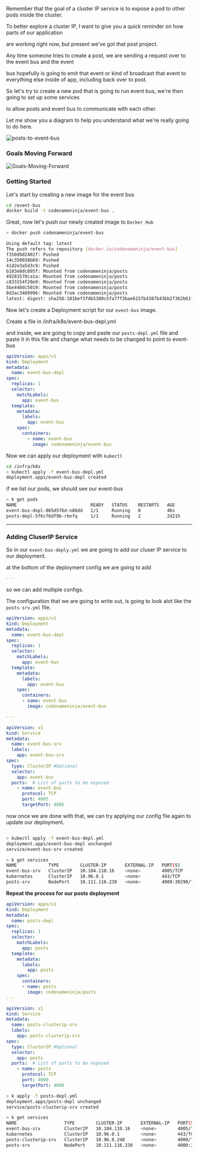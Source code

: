 Remember that the goal of a cluster IP service is to expose a pod to other pods inside the cluster.

To better explore a cluster IP, I want to give you a quick reminder on how parts of our application

are working right now, but present we've got that post project.

Any time someone tries to create a post, we are sending a request over to the event bus and the event

bus hopefully is going to emit that event or kind of broadcast that event to everything else inside of app, including back over to post.

So let's try to create a new pod that is going to run event bus, we're then going to set up some services

to allow posts and event bus to communicate with each other.

Let me show you a diagram to help you understand what we're really going to do here.

![posts-to-event-bus](../../doc_assets/screenshots/Docker/posts-to-event-bus.png)

### Goals Moving Forward

![Goals-Moving-Forward](../../doc_assets/screenshots/Docker/Goals-Moving-Forward.png)

### Getting Started

Let's start by creating a new image for the event bus

```bash
cd /event-bus
docker build -t codenameninja/event-bus .
```

Great, now let's push our newly created image to `Docker Hub`

```bash
> docker push codenameninja/event-bus

Using default tag: latest
The push refers to repository [docker.io/codenameninja/event-bus]
f350d9d2402f: Pushed
14c350038b69: Pushed
41d2e3a5d3c9: Pushed
b183e8dc895f: Mounted from codenameninja/posts
49281578ca1a: Mounted from codenameninja/posts
c833154f20e9: Mounted from codenameninja/posts
5be440dc5019: Mounted from codenameninja/posts
8d3ac3489996: Mounted from codenameninja/posts
latest: digest: sha256:181bef3fdb5380c5fa7ff3bae6157b4387b43bb2f362b61ff4a4d3cc6db01f51 size: 1992

```

Now let's create a Deployment script for our `event-bus` image.

Create a file in /infra/k8s/event-bus-depl.yml

and inside, we are going to copy and paste our `posts-depl.yml` file and paste it in this file and change what needs to be changed to point to event-bus

```yml
apiVersion: apps/v1
kind: Deployment
metadata:
  name: event-bus-depl
spec:
  replicas: 1
  selector:
    matchLabels:
      app: event-bus
  template:
    metadata:
      labels:
        app: event-bus
    spec:
      containers:
        - name: event-bus
          image: codenameninja/event-bus
```
Now we can apply our deployment with `kubectl`

```bash
cd /infra/k8s
> kubectl apply -f event-bus-depl.yml
deployment.apps/event-bus-depl created

```

if we list our pods, we should see our event-bus
```bash
> k get pods
NAME                            READY   STATUS    RESTARTS   AGE  
event-bus-depl-865d5f6d-n86dd   1/1     Running   0          46s  
posts-depl-5f6cf6df9b-rbnfq     1/1     Running   2          2d21h
```
---
### Adding CluserIP Service

So in our `event-bus-deply.yml` we are going to add our cluser IP service to our deployment.

at the bottom of the deployment config we are going to add 

```yml
---

```

so we can add multiple configs.

The configuration that we are going to write out, is going to look alot like the `posts-srv.yml` file.

```yml
apiVersion: apps/v1
kind: Deployment
metadata:
  name: event-bus-depl
spec:
  replicas: 1
  selector:
    matchLabels:
      app: event-bus
  template:
    metadata:
      labels:
        app: event-bus
    spec:
      containers:
      - name: event-bus
        image: codenameninja/event-bus

---

apiVersion: v1
kind: Service
metadata:
  name: event-bus-srv
  labels:
    app: event-bus-srv
spec:
  type: ClusterIP #Optional
  selector:
    app: event-bus
  ports:  # List of ports to be exposed
    - name: event-bus 
      protocol: TCP
      port: 4005
      targetPort: 4005
```

now once we are done with that, we can try applying our config file again to update our deployment.

```bash

> kubectl apply -f event-bus-depl.yml
deployment.apps/event-bus-depl unchanged
service/event-bus-srv created
```

```bash
> k get services
NAME            TYPE        CLUSTER-IP       EXTERNAL-IP   PORT(S)          AGE
event-bus-srv   ClusterIP   10.104.110.16    <none>        4005/TCP         63s
kubernetes      ClusterIP   10.96.0.1        <none>        443/TCP          3d19h
posts-srv       NodePort    10.111.116.230   <none>        4000:30290/TCP   2d1h

```

**Repeat the process for our posts deployment**

```yml
apiVersion: apps/v1
kind: Deployment
metadata:
  name: posts-depl
spec:
  replicas: 1
  selector:
    matchLabels:
      app: posts
  template:
    metadata:
      labels:
        app: posts
    spec:
      containers:
      - name: posts
        image: codenameninja/posts
---

apiVersion: v1
kind: Service
metadata:
  name: posts-clusterip-srv
  labels:
    app: posts-clusterip-srv
spec:
  type: ClusterIP #Optional
  selector:
    app: posts
  ports:  # List of ports to be exposed
    - name: posts 
      protocol: TCP
      port: 4000
      targetPort: 4000
```

```bash
> k apply -f posts-depl.yml                        
deployment.apps/posts-depl unchanged
service/posts-clusterip-srv created

> k get services
NAME                  TYPE        CLUSTER-IP       EXTERNAL-IP   PORT(S)          AGE
event-bus-srv         ClusterIP   10.104.110.16    <none>        4005/TCP         5m31s
kubernetes            ClusterIP   10.96.0.1        <none>        443/TCP          3d19h
posts-clusterip-srv   ClusterIP   10.96.8.248      <none>        4000/TCP         16s
posts-srv             NodePort    10.111.116.230   <none>        4000:30290/TCP   2d1h
```